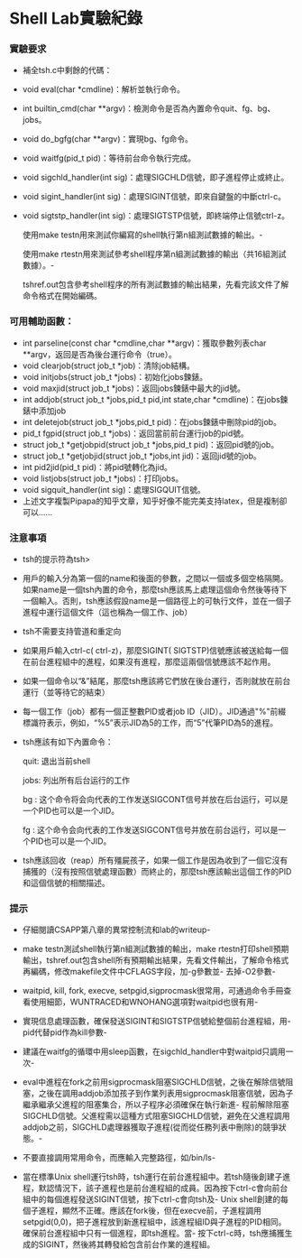 # Shell Lab實驗紀錄 
### 實驗要求
- 補全tsh.c中剩餘的代碼：
- void eval(char *cmdline)：解析並執行命令。
- int builtin_cmd(char **argv)：檢測命令是否為內置命令quit、fg、bg、jobs。
- void do_bgfg(char **argv)：實現bg、fg命令。
- void waitfg(pid_t pid)：等待前台命令執行完成。
- void sigchld_handler(int sig)：處理SIGCHLD信號，即子進程停止或終止。
- void sigint_handler(int sig)：處理SIGINT信號，即來自鍵盤的中斷ctrl-c。
- void sigtstp_handler(int sig)：處理SIGTSTP信號，即終端停止信號ctrl-z。
 
  使用make testn用來測試你編寫的shell執行第n組測試數據的輸出。- 

  使用make rtestn用來測試參考shell程序第n組測試數據的輸出（共16組測試數據）。- 

  tshref.out包含參考shell程序的所有測試數據的輸出結果，先看完該文件了解命令格式在開始編碼。

### 可用輔助函數：
- int parseline(const char *cmdline,char **argv)：獲取參數列表char **argv，返回是否為後台運行命令（true）。
- void clearjob(struct job_t *job)：清除job結構。
- void initjobs(struct job_t *jobs)：初始化jobs鍊錶。
- void maxjid(struct job_t *jobs)：返回jobs鍊錶中最大的jid號。
- int addjob(struct job_t *jobs,pid_t pid,int state,char *cmdline)：在jobs鍊錶中添加job
- int deletejob(struct job_t *jobs,pid_t pid)：在jobs鍊錶中刪除pid的job。
- pid_t fgpid(struct job_t *jobs)：返回當前前台運行job的pid號。
- struct job_t *getjobpid(struct job_t *jobs,pid_t pid)：返回pid號的job。
- struct job_t *getjobjid(struct job_t *jobs,int jid)：返回jid號的job。
- int pid2jid(pid_t pid)：將pid號轉化為jid。
- void listjobs(struct job_t *jobs)：打印jobs。
- void sigquit_handler(int sig)：處理SIGQUIT信號。
- 上述文字複製Pipapa的知乎文章，知乎好像不能完美支持latex，但是複制卻可以……

### 注意事項
- tsh的提示符為tsh>
- 用戶的輸入分為第一個的name和後面的參數，之間以一個或多個空格隔開。如果name是一個tsh內置的命令，那麼tsh應該馬上處理這個命令然後等待下一個輸入。否則，tsh應該假設name是一個路徑上的可執行文件，並在一個子進程中運行這個文件（這也稱為一個工作、job）
- tsh不需要支持管道和重定向
- 如果用戶輸入ctrl-c( ctrl-z)，那麼SIGINT( SIGTSTP)信號應該被送給每一個在前台進程組中的進程，如果沒有進程，那麼這兩個信號應該不起作用。
- 如果一個命令以“&”結尾，那麼tsh應該將它們放在後台運行，否則就放在前台運行（並等待它的結束）
- 每一個工作（job）都有一個正整數PID或者job ID（JID）。JID通過"%"前綴標識符表示，例如，“%5”表示JID為5的工作，而“5”代筆PID為5的進程。

- tsh應該有如下內置命令：

    quit: 退出当前shell

    jobs: 列出所有后台运行的工作

    bg <job>: 这个命令将会向<job>代表的工作发送SIGCONT信号并放在后台运行，<job>可以是一个PID也可以是一个JID。

    fg <job>: 这个命令会向<job>代表的工作发送SIGCONT信号并放在前台运行，<job>可以是一个PID也可以是一个JID。

- tsh應該回收（reap）所有殭屍孩子，如果一個工作是因為收到了一個它沒有捕獲的（沒有按照信號處理函數）而終止的，那麼tsh應該輸出這個工作的PID和這個信號的相關描述。

### 提示
- 仔細閱讀CSAPP第八章的異常控制流和lab的writeup- 

- make testn測試shell執行第n組測試數據的輸出，make rtestn打印shell預期輸出，tshref.out包含shell所有預期輸出結果，先看文件輸出，了解命令格式再編碼，修改makefile文件中CFLAGS字段，加-g參數並- 去掉-O2參數- 

- waitpid, kill, fork, execve, setpgid,sigprocmask很常用，可通過命令手冊查看使用細節，WUNTRACED和WNOHANG選項對waitpid也很有用- 

- 實現信息處理函數，確保發送SIGINT和SIGTSTP信號給整個前台進程組，用-pid代替pid作為kill參數- 

- 建議在waitfg的循環中用sleep函數，在sigchld_handler中對waitpid只調用一次- 

- eval中進程在fork之前用sigprocmask阻塞SIGCHLD信號，之後在解除信號阻塞，之後在調用addjob添加孩子到作業列表用sigprocmask阻塞信號，因為子繼承繼承父進程的阻塞集合，所以子程序必須確保在執行新進- 程前解除阻塞SIGCHLD信號。父進程需以這種方式阻塞SIGCHLD信號，避免在父進程調用addjob之前，SIGCHLD處理器獲取子進程(從而從任務列表中刪除)的競爭狀態。- 

- 不要直接調用常用命令，而應輸入完整路徑，如/bin/ls- 

- 當在標準Unix shell運行tsh時，tsh運行在前台進程組中。若tsh隨後創建子進程，默認情況下，該子進程也是前台進程組的成員。因為按下ctrl-c會向前台組中的每個進程發送SIGINT信號，按下ctrl-c會向tsh及- Unix shell創建的每個子進程，顯然不正確。應該在fork後，但在execve前，子進程調用setpgid(0,0)，把子進程放到新進程組中，該進程組ID與子進程的PID相同。確保前台進程組中只有一個進程，即tsh進程。當- 按下ctrl-c時，tsh應捕獲生成的SIGINT，然後將其轉發給包含前台作業的進程組。